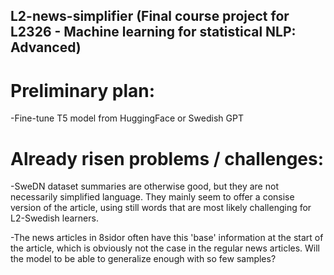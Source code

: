 ﻿## L2-news-simplifier (Final course project for L2326 - Machine learning for statistical NLP: Advanced)

# Preliminary plan:


-Fine-tune T5 model from HuggingFace or Swedish GPT

# Already risen problems / challenges:
-SweDN dataset summaries are otherwise good, but they are not necessarily simplified language. They mainly seem to offer a consise version of the article, using still words that are most likely challenging for L2-Swedish learners.

-The news articles in 8sidor often have this 'base' information at the start of the article, which is obviously not the case in the regular news articles. Will the model to be able to generalize enough with so few samples?
